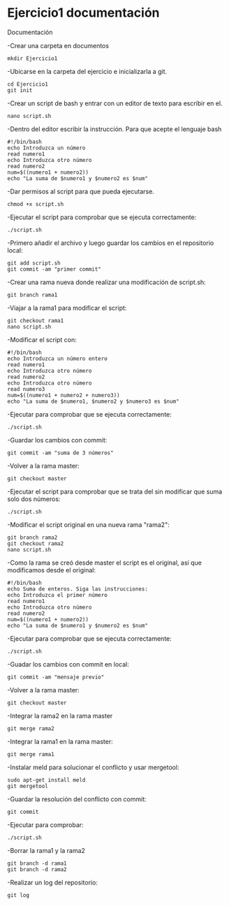 # Ejercicio1 documentación
Documentación

-Crear una carpeta en documentos
```
mkdir Ejercicio1
```
-Ubicarse en la carpeta del ejercicio e inicializarla a git.
```
cd Ejercicio1
git init
```
-Crear un script de bash y entrar con un editor de texto para escribir en el.
```
nano script.sh
```
-Dentro del editor escribir la instrucción. Para que acepte el lenguaje bash
```
#!/bin/bash
echo Introduzca un número
read numero1
echo Introduzca otro número
read numero2
num=$((numero1 + numero2))
echo "La suma de $numero1 y $numero2 es $num"
```
-Dar permisos al script para que pueda ejecutarse.
```
chmod +x script.sh
``` 
-Ejecutar el script para comprobar que se ejecuta correctamente:
```
./script.sh
```
-Primero añadir el archivo y luego guardar los cambios en el repositorio local:
```
git add script.sh
git commit -am "primer commit"
```
-Crear una rama nueva donde realizar una modificación de script.sh:
```
git branch rama1
```
-Viajar a la rama1 para modificar el script:
```
git checkout rama1
nano script.sh
```
-Modificar el script con:
```
#!/bin/bash
echo Introduzca un número entero
read numero1
echo Introduzca otro número
read numero2
echo Introduzca otro número
read numero3
num=$((numero1 + numero2 + numero3))
echo "La suma de $numero1, $numero2 y $numero3 es $num"
```
-Ejecutar para comprobar que se ejecuta correctamente:
```
./script.sh
```
-Guardar los cambios con commit:
```
git commit -am "suma de 3 números"
```
-Volver a la rama master:
```
git checkout master
```
-Ejecutar el script para comprobar que se trata del sin modificar que suma solo dos números:
```
./script.sh
```
-Modificar el script original en una nueva rama "rama2":
```
git branch rama2
git checkout rama2
nano script.sh
```
-Como la rama se creó desde master el script es el original, así que modificamos desde el original:
```
#!/bin/bash
echo Suma de enteros. Siga las instrucciones:
echo Introduzca el primer número
read numero1
echo Introduzca otro número
read numero2
num=$((numero1 + numero2))
echo "La suma de $numero1 y $numero2 es $num"
```
-Ejecutar para comprobar que se ejecuta correctamente:
```
./script.sh
```
-Guadar los cambios con commit en local:
```
git commit -am "mensaje previo"
```
-Volver a la rama master:
```
git checkout master
```
-Integrar la rama2 en la rama master
```
git merge rama2
```
-Integrar la rama1 en la rama master:
```
git merge rama1
```
-Instalar meld para solucionar el conflicto y usar mergetool:
```
sudo apt-get install meld
git mergetool
```
-Guardar la resolución del conflicto con commit:
```
git commit
```
-Ejecutar para comprobar:
```
./script.sh
```
-Borrar la rama1 y la rama2
```
git branch -d rama1
git branch -d rama2
```
-Realizar un log del repositorio:
```
git log
```